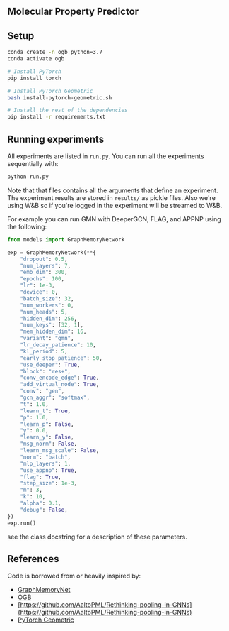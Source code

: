 ## Molecular Property Predictor

## Setup
```bash
conda create -n ogb python=3.7
conda activate ogb

# Install PyTorch
pip install torch

# Install PyTorch Geometric
bash install-pytorch-geometric.sh

# Install the rest of the dependencies
pip install -r requirements.txt
```

## Running experiments
All experiments are listed in `run.py`. You can run all the experiments sequentially with:
```bash
python run.py
``` 

Note that that files contains all the arguments that define an experiment. The experiment results are stored in `results/` as pickle files. Also we're using W&B so if you're logged in the experiment will be streamed to W&B.

For example you can run GMN with DeeperGCN, FLAG, and APPNP using the following:
```python
from models import GraphMemoryNetwork

exp = GraphMemoryNetwork(**{
    "dropout": 0.5,
    "num_layers": 7,
    "emb_dim": 300,
    "epochs": 100,
    "lr": 1e-3,
    "device": 0,
    "batch_size": 32,
    "num_workers": 0,
    "num_heads": 5,
    "hidden_dim": 256,
    "num_keys": [32, 1],
    "mem_hidden_dim": 16,
    "variant": "gmn",
    "lr_decay_patience": 10,
    "kl_period": 5,
    "early_stop_patience": 50,
    "use_deeper": True,
    "block": "res+",
    "conv_encode_edge": True,
    "add_virtual_node": True,
    "conv": "gen",
    "gcn_aggr": "softmax",
    "t": 1.0,
    "learn_t": True,
    "p": 1.0,
    "learn_p": False,
    "y": 0.0,
    "learn_y": False,
    "msg_norm": False,
    "learn_msg_scale": False,
    "norm": "batch",
    "mlp_layers": 1,
    "use_appnp": True,
    "flag": True,
    "step_size": 1e-3,
    "m": 3,
    "k": 10,
    "alpha": 0.1,
    "debug": False,
})
exp.run()
```

see the class docstring for a description of these parameters.

## References
Code is borrowed from or heavily inspired by:
- [GraphMemoryNet](https://github.com/amirkhas/GraphMemoryNet)
- [OGB](http://ogb.stanford.edu/)
- [https://github.com/AaltoPML/Rethinking-pooling-in-GNNs](https://github.com/AaltoPML/Rethinking-pooling-in-GNNs)
- [PyTorch Geometric](https://github.com/rusty1s/pytorch_geometric/)
